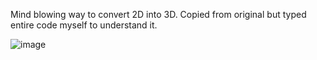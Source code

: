 Mind blowing way to convert 2D into 3D. Copied from original but typed entire code myself to understand it.

![image](https://upload.wikimedia.org/wikipedia/commons/e/e7/Simple_raycasting_with_fisheye_correction.gif)
